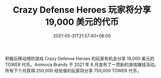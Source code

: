 ﻿---
title: "Crazy Defense Heroes 玩家将分享 19,000 美元的代币"
date: 2021-05-31T21:57:40+08:00
lastmod: 2021-05-31T16:45:40+08:00
draft: false
authors: ["Peace"]
description: "积极玩移动塔防游戏 Crazy Defense Heroes 的玩家有机会分享 19,000 美元的 TOWER 代币。Animoca Brands 于 2021 年 6 月宣布了一项新的游戏赚钱活动。所有下个月获得 250,000 经验值的玩家将分享 750,000 TOWER 代币。"
featuredImage: "crazy-defense-heroes-players-to-share-19000-in-tokens.png"
tags: ["Strategy Game","策略游戏","Play to Earn"]
categories: ["news"]
news: ["策略游戏"]
weight: 
lightgallery: true
pinned: false
recommend: false
recommend1: false
---

积极玩移动塔防游戏 Crazy Defense Heroes 的玩家有机会分享 19,000 美元的 TOWER 代币。Animoca Brands 于 2021 年 6 月宣布了一项新的游戏赚钱活动。所有下个月获得 250,000 经验值的玩家将分享 750,000 TOWER 代币。

<!--more-->

